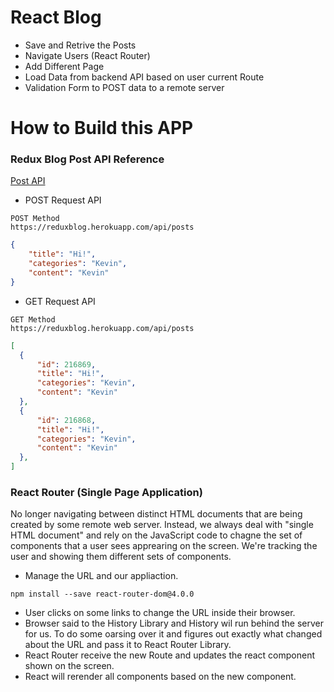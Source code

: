 # React Blog

- Save and Retrive the Posts
- Navigate Users (React Router)
- Add Different Page
- Load Data from backend API based on user current Route
- Validation Form to POST data to a remote server

# How to Build this APP

### Redux Blog Post API Reference
[Post API](https://reduxblog.herokuapp.com/)

- POST Request API
```
POST Method
https://reduxblog.herokuapp.com/api/posts
```
```json
{
    "title": "Hi!",
    "categories": "Kevin",
    "content": "Kevin"
}
```
- GET Request API
```
GET Method
https://reduxblog.herokuapp.com/api/posts
```
```json
[
  {
      "id": 216869,
      "title": "Hi!",
      "categories": "Kevin",
      "content": "Kevin"
  },
  {
      "id": 216868,
      "title": "Hi!",
      "categories": "Kevin",
      "content": "Kevin"
  },
]
```

### React Router (Single Page Application)
No longer navigating between distinct HTML documents that are being created by some remote web server. Instead, we always deal with "single HTML document" and rely on the JavaScript code to chagne the set of components that a user sees apprearing on the screen. We're tracking the user and showing them different sets of components.



- Manage the URL and our appliaction.
```
npm install --save react-router-dom@4.0.0
```
- User clicks on some links to change the URL inside their browser.
- Browser said to the History Library and History wil run behind the server for us. To do some oarsing over it and figures out exactly what changed about the URL and pass it to React Router Library.
- React Router receive the new Route and updates the react component shown on the screen.
- React will rerender all components based on the new component.